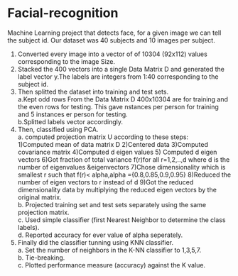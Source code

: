 # Facial-recognition
Machine Learning project that detects face, for a given image we can tell the subject id. Our dataset was 40 subjects and 10 images per subject. <br />
1) Converted every image into a vector of of 10304 (92x112) values corresponding to the image Size. <br />
2) Stacked the 400 vectors into a single Data Matrix D and generated the label vector y.The labels are integers from 1:40 corresponding to the subject id. <br />
3) Then splitted the dataset into training and test sets. <br />
a.Kept odd rows From the Data Matrix D 400x10304 are for training and the even rows
for testing. This gave nstances per person for training and 5 instances er person for testing. <br />
b.Splitted labels vector accordingly. <br />
4) Then, classified using PCA. <br />
a. computed projection matrix U according to these steps: <br />
1)Computed mean of data matrix D 2)Centered data 3)Computed covariance matrix 4)Computed d eigen values 5) Computed d eigen vectors 6)Got fraction of total variance f(r)for all r=1,2,..,d where d is the number of eigenvalues &eigenvectors 7)Chose dimensionality which is smallest r such that f(r)< alpha,alpha ={0.8,0.85,0.9,0.95} 8)Reduced the number of eigen vectors to r instead of d 9)Got the reduced dimensionality data by multiplying the reduced eigen vectors by the original matrix. <br />
b. Projected training set and test sets separately using the same projection matrix. <br />
c. Used simple classifier (first Nearest Neighbor to determine the class labels). <br />
d. Reported accuracy for ever value of alpha seperately. <br />
6) Finally did the classifier tunning using KNN classifier. <br />
a. Set the number of neighbors in the K-NN classifier to 1,3,5,7. <br />
b. Tie-breaking. <br />
c. Plotted performance measure (accuracy) against the K value. <br />
